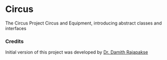 # Circus
The Circus Project
Circus and Equipment, introducing abstract classes and interfaces
### Credits

Initial version of this project was developed by [Dr. Damith Rajapakse](https://github.com/damithc)

